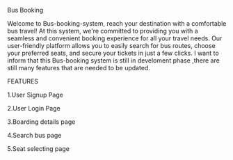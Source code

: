 Bus Booking

Welcome to Bus-booking-system, reach your  destination with a comfortable bus travel! At this system, we're committed to providing you with a seamless and convenient booking experience for all your travel needs.
Our user-friendly platform allows you to easily search for bus routes, choose your preferred seats, and secure your tickets in just a few clicks. I want to inform that this Bus-booking system is still in develoment phase
,there are still many features that are needed to be updated.

FEATURES

1.User Signup Page

2.User Login Page

3.Boarding details page

4.Search bus page

5.Seat selecting page

